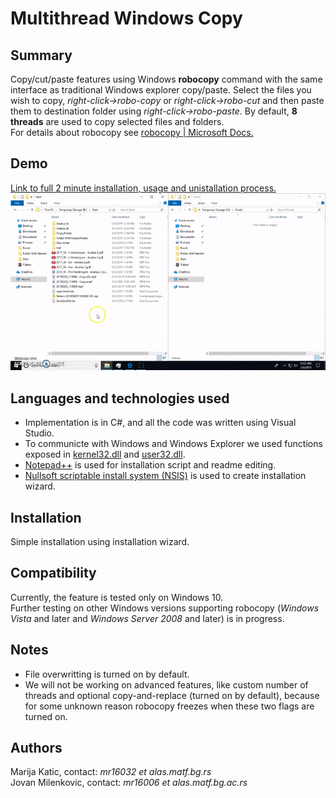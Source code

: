 # Multithread Windows Copy

## Summary
Copy/cut/paste features using Windows **robocopy** command with the same interface as traditional Windows explorer copy/paste.
Select the files you wish to copy, *right-click->robo-copy* or *right-click->robo-cut* and then paste them to destination folder using *right-click->robo-paste*. By default, **8 threads** are used to copy selected files and folders.  
For details about robocopy see [robocopy | Microsoft Docs.](https://docs.microsoft.com/en-us/windows-server/administration/windows-commands/robocopy)  

## Demo  
[Link to full 2 minute installation, usage and unistallation process.](RoboCopyDemo.mp4)  
![Demo](Markdown/GifCopyPasteOperation.gif)  

## Languages and technologies used
* Implementation is in C#, and all the code was written using Visual Studio.
* To communicte with Windows and Windows Explorer we used functions exposed in [kernel32.dll](http://pinvoke.net/default.aspx/kernel32/_ContentBaseDefinition.html) and [user32.dll](http://pinvoke.net/default.aspx/user32/_ContentBaseDefinition.html).
* [Notepad++](https://notepad-plus-plus.org/) is used for installation script and readme editing.   
* [Nullsoft scriptable install system (NSIS)](https://nsis.sourceforge.io/) is used to create installation wizard.

## Installation
Simple installation using installation wizard.

## Compatibility 
Currently, the feature is tested only on Windows 10.  
Further testing on other Windows versions supporting robocopy (*Windows Vista* and later and *Windows Server 2008* and later) is in progress.

## Notes
- File overwritting is turned on by default.
- We will not be working on advanced features, like custom number of threads and optional copy-and-replace (turned on by default), because for
some unknown reason robocopy freezes when these two flags are turned on.  


## Authors
Marija Katic, contact: *mr16032 et alas.matf.bg.rs*  
Jovan Milenkovic, contact: *mr16006 et alas.matf.bg.ac.rs*  
